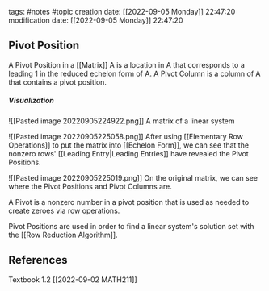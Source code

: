 tags: #notes #topic
creation date: [[2022-09-05 Monday]] 22:47:20
modification date: [[2022-09-05 Monday]] 22:47:20

## Pivot Position

A Pivot Position in a [[Matrix]] A is a location in A that corresponds to a leading 1 in the reduced echelon form of A.
A Pivot Column is a column of A that contains a pivot position.

##### Visualization
![[Pasted image 20220905224922.png]]
A matrix of a linear system

![[Pasted image 20220905225058.png]]
After using [[Elementary Row Operations]] to put the matrix into [[Echelon Form]], we can see that the nonzero rows' [[Leading Entry|Leading Entries]] have revealed the Pivot Positions.

![[Pasted image 20220905225019.png]]
On the original matrix, we can see where the Pivot Positions and Pivot Columns are.


A Pivot is a nonzero number in a pivot position that is used as needed to create zeroes via row operations.

Pivot Positions are used in order to find a linear system's solution set with the [[Row Reduction Algorithm]].


## References
Textbook 1.2
[[2022-09-02 MATH211]]